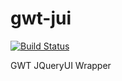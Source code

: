 # gwt-jui
[![Build Status](https://travis-ci.org/BenDol/gwt-jui.svg?branch=master)](https://travis-ci.org/BenDol/gwt-jui)

GWT JQueryUI Wrapper
